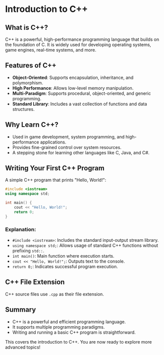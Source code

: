 # Introduction to C++

## What is C++?

C++ is a powerful, high-performance programming language that builds on the foundation of C. It is widely used for developing operating systems, game engines, real-time systems, and more.

## Features of C++

- **Object-Oriented**: Supports encapsulation, inheritance, and polymorphism.
- **High Performance**: Allows low-level memory manipulation.
- **Multi-Paradigm**: Supports procedural, object-oriented, and generic programming.
- **Standard Library**: Includes a vast collection of functions and data structures.

## Why Learn C++?

- Used in game development, system programming, and high-performance applications.
- Provides fine-grained control over system resources.
- A stepping stone for learning other languages like C, Java, and C#.

## Writing Your First C++ Program

A simple C++ program that prints "Hello, World!":

```cpp
#include <iostream>
using namespace std;

int main() {
    cout << "Hello, World!";
    return 0;
}
```

### Explanation:

- `#include <iostream>`: Includes the standard input-output stream library.
- `using namespace std;`: Allows usage of standard C++ functions without prefixing `std::`.
- `int main()`: Main function where execution starts.
- `cout << "Hello, World!";`: Outputs text to the console.
- `return 0;`: Indicates successful program execution.

## C++ File Extension

C++ source files use `.cpp` as their file extension.

## Summary

- C++ is a powerful and efficient programming language.
- It supports multiple programming paradigms.
- Writing and running a basic C++ program is straightforward.

This covers the introduction to C++. You are now ready to explore more advanced topics!
